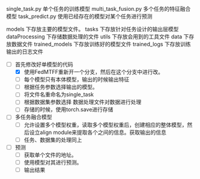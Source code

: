 single_task.py 单个任务的训练模型
multi_task_fusion.py 多个任务的特征融合模型
task_predict.py 使用已经存在的模型对某个任务进行预测

models 下存放主要的模型文件。
tasks 下存放针对任务设计的输出层模型
dataProcessing 下存储数据处理的文件
utils 下存放会用到的工具文件
data 下存放数据文件
trained_models 下存放训练好的模型文件
trained_logs 下存放训练输出的日志文件


- [ ] 首先修改好单模型的代码
  - [x] 使用FedMTFF重新开一个分支，然后在这个分支中进行改。
  - [ ] 每个模型只有本体模型，输出的时候输出特征
  - [ ] 根据任务参数选择输出的模型。
  - [ ] 将文件名重命名为single_task
  - [ ] 根据数据集参数选择 数据处理文件对数据进行处理
  - [ ] 存储的时候，使用torch.save进行存储
- [ ] 多任务融合模型
  - [ ] 允许设置多个模型权重，读取多个模型权重后，创建相应的整体模型，然后设立align module来提取各个之间的信息。获取输出的信息
  - [ ] 任务、数据集的处理同上
- [ ] 预测
  - [ ] 获取单个文件的地址。
  - [ ] 使用模型对其进行预测。
  - [ ] 输出结果